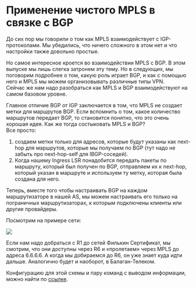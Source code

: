 # Применение чистого MPLS в связке с BGP

До сих пор мы говорили о том как MPLS взаимодействует с IGP-протоколами. Мы убедились, что ничего сложного в этом нет и что настройки также довольно простые.

Но самое интересное кроется во взаимодействии MPLS с BGP. В этом выпуске мы лишь слегка затронем эту тему. Но в следующих, мы поговорим подробнее о том, какую роль играет BGP, и как с помощью него и MPLS мы можем организовывать различные типы VPN.  
Сейчас же нам надо разобраться как MPLS и BGP взаимодействуют на самом базовом уровне.

Главное отличие BGP от IGP заключается в том, что MPLS не создает метки для маршрутов BGP. Если вспомнить о том, какое количество маршрутов передает BGP, то становится понятно, что это очень хорошая идея. Как же тогда состыковать MPLS и BGP?  
Все просто:

1. создаем метки только для адресов, которые будут указаны как next-hop для маршрутов, которые мы получаем по BGP \(тут надо не забыть про next-hop-self для IBGP-соседей\).
2. Когда нашему Ingress LSR понадобится передать пакеты по маршруту, который был получен по BGP, отправляем их к next-hop, который указан в маршруте и используем ту метку, которая была создана для него.

Теперь, вместе того чтобы настраивать BGP на каждом маршрутизаторе в нашей AS, мы можем настраивать его только на пограничных маршрутизаторах, к которым подключены клиенты или другие провайдеры.

Посмотрим на примере сети:

![](https://img-fotki.yandex.ru/get/17911/83739833.48/0_100a4b_f130e3b2_XXL.png)

Если нам надо добраться с R1 до сетей Филькин Сертификат, мы смотрим, что они доступны через R6 и «пролетаем» через MPLS до адреса 6.6.6.6. А когда мы добираемся до R6, он уже знает куда идти дальше. Аналогично будет и наоборот, в Балаган-Телеком.

Конфигурацию для этой схемы и пару команд с выводом информации, можно найти по [ссылке](https://docs.google.com/document/d/19ehYnTkg4Y-NvGyxWAzPm4c2vhTTL_dIZRNvwkAahk4/pub).

